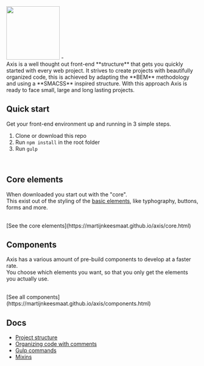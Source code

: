 <img src="https://drive.google.com/uc?id=0B0s7OorG7axJTVQtWVVwek9NNm8" height="140" style="max-width:100%; margin-bottom: 0;">
-
<br>
Axis is a well thought out front-end **structure** that gets you quickly started with every web project. It strives to create projects with beautifully organized code, this is achieved by adapting the **BEM** methodology and using a **SMACSS** inspired structure. With this approach Axis is ready to face small, large and long lasting projects.


<br>


## Quick start
Get your front-end environment up and running in 3 simple steps.

1. Clone or download this repo
2. Run ```npm install``` in the root folder
3. Run ```gulp```


<br>

## Core elements 
When downloaded you start out with the "core". <br>
This exist out of the styling of the [basic elements](https://martijnkeesmaat.github.io/components.html), like typhography, buttons, forms and more.

<br>
[See the core elements](https://martijnkeesmaat.github.io/axis/core.html)


<br>


## Components
Axis has a various amount of pre-build components to develop at a faster rate. <br>
You choose which elements you want, so that you only get the elements you actually use.

<br>
[See all components](https://martijnkeesmaat.github.io/axis/components.html)


<br>


## Docs

- [Project structure](https://github.com/MartijnKeesmaat/Axis/wiki/Project-structure)
- [Organizing code with comments](https://github.com/MartijnKeesmaat/Axis/wiki/Organizing-code-with-comments)
- [Gulp commands](https://github.com/MartijnKeesmaat/Axis/wiki/Gulp)
- [Mixins](https://github.com/MartijnKeesmaat/Axis/wiki/Mixins)


<br>

